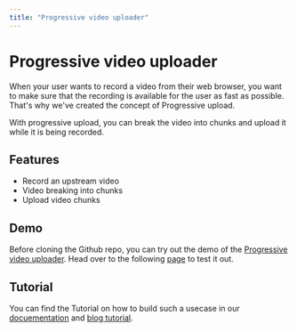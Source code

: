 ```yaml
---
title: "Progressive video uploader"
---
```


# Progressive video uploader

When your user wants to record a video from their web browser, you want to make sure that the recording is available for the user as fast as possible. That's why we've created the concept of Progressive upload.

With progressive upload, you can break the video into chunks and upload it while it is being recorded.

## Features

- Record an upstream video
- Video breaking into chunks
- Upload video chunks

## Demo

Before cloning the Github repo, you can try out the demo of the [Progressive video uploader](https://upstream.a.video/). Head over to the following [page](https://upstream.a.video/) to test it out.

## Tutorial

You can find the Tutorial on how to build such a usecase in our [docuementation](/vod/progress-upload.md) and [blog tutorial](https://api.video/blog/tutorials/progressively-upload-large-video-files-without-compromising-on-speed/).

